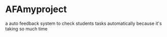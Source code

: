 # AFAmyproject

a auto feedback system to check students tasks automatically because it's taking so much time 

